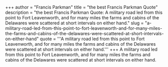 +++
author = "Francis Parkman"
title = "the best Francis Parkman Quote"
description = "the best Francis Parkman Quote: A military road led from this point to Fort Leavenworth, and for many miles the farms and cabins of the Delawares were scattered at short intervals on either hand."
slug = "a-military-road-led-from-this-point-to-fort-leavenworth-and-for-many-miles-the-farms-and-cabins-of-the-delawares-were-scattered-at-short-intervals-on-either-hand"
quote = '''A military road led from this point to Fort Leavenworth, and for many miles the farms and cabins of the Delawares were scattered at short intervals on either hand.'''
+++
A military road led from this point to Fort Leavenworth, and for many miles the farms and cabins of the Delawares were scattered at short intervals on either hand.
